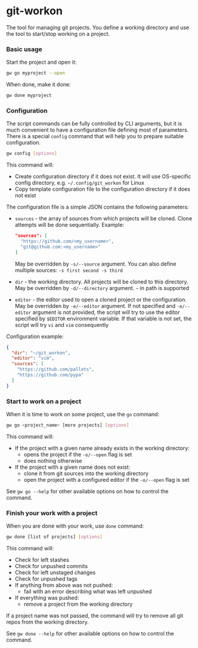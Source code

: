 # git-workon
The tool for managing git projects.
You define a working directory and use the tool to start/stop working on a project.

### Basic usage
Start the project and open it:
```bash
gw go myproject --open
```

When done, make it done:
```bash
gw done myproject
```

### Configuration
The script commands can be fully controlled by CLI arguments, but it is much convenient to have a configuration file
defining most of parameters. There is a special `config` command that will help you to prepare suitable configuration.

```bash
gw config [options]
```

This command will:

* Create configuration directory if it does not exist. It will use OS-specific config directory, e.g.
  `~/.config/git_workon` for Linux
* Copy template configuration file to the configuration directory if it does not exist

The configuration file is a simple JSON contains the following parameters:

* `sources` - the array of sources from which projects will be cloned. Clone attempts will be done sequentially.
  Example:

  ```json
  "sources": [
    "https://github.com/<my_username>",
    "git@github.com:<my_username>"
  ]
  ```

  May be overridden by `-s/--source` argument. You can also define multiple sources: `-s first second -s third`
* `dir` - the working directory. All projects will be cloned to this directory. May be overridden by `-d/--directory`
  argument. `~` in path is supported
* `editor` - the editor used to open a cloned project or the configuration. May be overridden by `-e/--editor` argument.
  If not specified and `-e/--editor` argument is not provided, the script will try to use the editor specified by
  `$EDITOR` environment variable. If that variable is not set, the script will try `vi` and `vim` consequently

Configuration example:

```json
{
  "dir": "~/git_workon",
  "editor": "vim",
  "sources": [
    "https://github.com/pallets",
    "https://github.com/pypa"
  ]
}
```

### Start to work on a project
When it is time to work on some project, use the `go` command:

```bash
gw go <project_name> [more projects] [options]
```

This command will:

* If the project with a given name already exists in the working directory:
  * opens the project if the `-o/--open` flag is set
  * does nothing otherwise
* If the project with a given name does not exist:
  * clone it from git sources into the working directory
  * open the project with a configured editor if the `-o/--open` flag is set

See `gw go --help` for other available options on how to control the command.

### Finish your work with a project
When you are done with your work, use `done` command:

```bash
gw done [list of projects] [options]
```

This command will:

* Check for left stashes
* Check for unpushed commits
* Check for left unstaged changes
* Check for unpushed tags
* If anything from above was not pushed:
  * fail with an error describing what was left unpushed
* If everything was pushed:
  * remove a project from the working directory

If a project name was not passed, the command will try to remove all git repos from the working directory.

See `gw done --help` for other available options on how to control the command.
